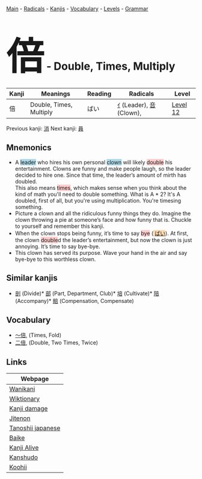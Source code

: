 <style> bigfont {font-size: 100px}</style>
[Main](../README.md) -
[Radicals](../radicals.md) -
[Kanjis](../kanjis.md) -
[Vocabulary](../vocabulary.md) -
[Levels](../levels.md) -
[Grammar](../grammar.md)
# <bigfont> 倍</bigfont> - Double, Times, Multiply 

| Kanji | Meanings | Reading | Radicals | Level |
| --- | --- | --- | --- | --- |
| 倍 | Double, Times, Multiply | ばい | [ｲ](../radicals/ｲ.md) (Leader), [咅](../radicals/咅.md) (Clown),  | [Level 12](../levels/wk_level12.md) |

Previous kanji: [消](消.md) Next kanji: [員](員.md) 

## Mnemonics
 * A <span style="background-color:#ADD8E6"> leader</span> who hires his own personal <span style="background-color:#ADD8E6"> clown</span> will likely <span style="background-color:#ffcccb"> double</span> his entertainment. Clowns are funny and make people laugh, so the leader decided to hire one. Since that time, the leader’s amount of mirth has doubled. <br />This also means <span style="background-color:#ffcccb"> times</span>, which makes sense when you think about the kind of math you'll need to double something. What is A * 2? It's A doubled, first of all, but you're using multiplication. You're timesing something.
* Picture a clown and all the ridiculous funny things they do. Imagine the clown throwing a pie at someone’s face and how funny that is. Chuckle to yourself and remember this kanji.
* When the clown stops being funny, it’s time to say <span style="background-color:#ffcccb"> bye</span> (<span style="background-color:#fed8b1"> [ばい](https://jisho.org/search/ばい)</span>). At first, the clown <span style="background-color:#ffcccb"> double</span>d the leader’s entertainment, but now the clown is just annoying. It’s time to say bye-bye.
* This clown has served its purpose. Wave your hand in the air and say bye-bye to this worthless clown.


## Similar kanjis
 * [剖](剖.md) (Divide)* [部](部.md) (Part, Department, Club)* [培](培.md) (Cultivate)* [陪](陪.md) (Accompany)* [賠](賠.md) (Compensation, Compensate)


## Vocabulary
 * [〜倍](../vocabulary/倍.md), (Times, Fold)
* [二倍](../vocabulary/倍.md), (Double, Two Times, Twice)



## Links 

| Webpage |
| --- |
| [Wanikani          ](https://www.wanikani.com/kanji/倍) |
| [Wiktionary        ](https://en.wiktionary.org/wiki/倍) |
| [Kanji damage      ](http://www.kanjidamage.com/kanji/search?utf8=✓&q=倍) |
| [Jitenon           ](https://jitenon.com/kanji/倍) |
| [Tanoshii japanese ](https://www.tanoshiijapanese.com/dictionary/kanji.cfm?k=倍) |
| [Baike             ](https://baike.baidu.com/item/倍) |
| [Kanji Alive       ](https://app.kanjialive.com/倍) |
| [Kanshudo          ](https://www.kanshudo.com/searchmn?q=倍) |
| [Koohii            ](https://kanji.koohii.com/study/kanji/倍) |
